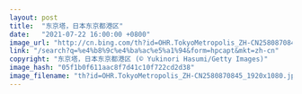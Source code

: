 ```yaml
---
layout: post
title:  "东京塔，日本东京都港区"
date:   "2021-07-22 16:00:00 +0800"
image_url: "http://cn.bing.com/th?id=OHR.TokyoMetropolis_ZH-CN2580870845_1920x1080.jpg&rf=LaDigue_1920x1080.jpg&pid=hp"
link: "/search?q=%e4%b8%9c%e4%ba%ac%e5%a1%94&form=hpcapt&mkt=zh-cn"
copyright: "东京塔，日本东京都港区 (© Yukinori Hasumi/Getty Images)"
image_hash: "05f1b0f611aac8f7d41c10f722cd2d38"
image_filename: "th?id=OHR.TokyoMetropolis_ZH-CN2580870845_1920x1080.jpg&rf=LaDigue_1920x1080.jpg&pid=hp"
---
```

